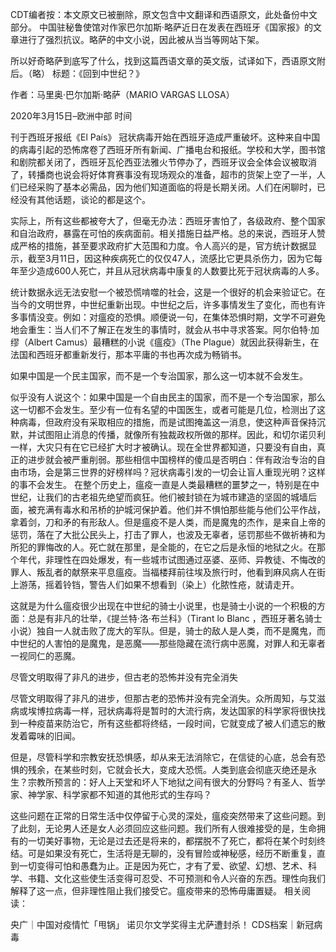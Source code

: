 CDT编者按：本文原文已被删除，原文包含中文翻译和西语原文，此处备份中文部分。 中国驻秘鲁使馆对作家巴尔加斯·略萨近日在发表在西班牙《国家报》的文章进行了强烈抗议。略萨的中文小说，因此被从当当等网站下架。

所以好奇略萨到底写了什么，找到这篇西语文章的英文版，试译如下，西语原文附后。（略） 标题：《回到中世纪？》

作者：马里奥·巴尔加斯·略萨（MARIO VARGAS LLOSA）

2020年3月15日&#8211;欧洲中部 时间

刊于西班牙报纸《El País》 冠状病毒开始在西班牙造成严重破坏。这种来自中国的病毒引起的恐怖席卷了西班牙所有新闻、广播电台和报纸。学校和大学，图书馆和剧院都关闭了，西班牙瓦伦西亚法雅火节停办了，西班牙议会全体会议被取消了，转播商也说会将好体育赛事没有现场观众的准备，超市的货架上空了一半，人们已经采购了基本必需品，因为他们知道面临的将是长期关闭。人们在闲聊时，已经没有其他话题，谈论的都是这个。

实际上，所有这些都被夸大了，但毫无办法：西班牙害怕了，各级政府、整个国家和自治政府，暴露在可怕的疾病面前。相关措施日益严格。总的来说，西班牙人赞成严格的措施，甚至要求政府扩大范围和力度。令人高兴的是，官方统计数据显示，截至3月11日，因这种疾病死亡的仅仅47人，流感比它更具杀伤力，因为它每年至少造成600人死亡，并且从冠状病毒中康复的人数要比死于冠状病毒的人多。

统计数据永远无法安慰一个被恐慌啃噬的社会，这是一个很好的机会来验证它。在当今的文明世界，中世纪重新出现。中世纪之后，许多事情发生了变化，而也有许多事情没变。例如：对瘟疫的恐惧。顺便说一句，在集体恐惧时期，文学不可避免地会重生：当人们不了解正在发生的事情时，就会从书中寻求答案。阿尔伯特·加缪（Albert Camus）最糟糕的小说《瘟疫》（The Plague）就因此获得新生，在法国和西班牙都重新发行，那本平庸的书也再次成为畅销书。

如果中国是一个民主国家，而不是一个专治国家，那么这一切本就不会发生。

似乎没有人说这个：如果中国是一个自由民主的国家，而不是一个专治国家，那么这一切都不会发生。至少有一位有名望的中国医生，或者可能是几位，检测出了这种病毒，但政府没有采取相应的措施，而是试图掩盖这一消息，使这种声音保持沉默，并试图阻止消息的传播，就像所有独裁政权所做的那样。因此，和切尔诺贝利一样，大灾只有在它已经扩大时才被确认。现在全世界都知道，只要没有自由，真正的进步就会被严重削弱。那些相信中国榜样的傻瓜是否明白：伴有政治专治的自由市场，会是第三世界的好榜样吗？冠状病毒引发的一切会让盲人重现光明？这样的事不会发生。 在整个历史上，瘟疫一直是人类最糟糕的噩梦之一，特别是在中世纪，让我们的古老祖先绝望而疯狂。他们被封锁在为城市建造的坚固的城墙后面，被充满有毒水和吊桥的护城河保护着。他们并不惧怕那些能与他们公平作战，拿着剑，刀和矛的有形敌人。但是瘟疫不是人类，而是魔鬼的杰作，是来自上帝的惩罚，落在了大批公民头上，打击了罪人，也波及无辜者，惩罚那些不做祈祷和为所犯的罪悔改的人。死亡就在那里，是全能的，在它之后是永恒的地狱之火。在那个年代，非理性在四处爆发，有一些城市试图通过巫婆、巫师、异教徒、不悔改的罪人、叛乱者的献祭来平息瘟疫。当福楼拜前往埃及旅行时，他看到麻风病人在街上游荡，摇着铃铛，警告人们如果不想看到（染上）化脓性疮，就请走开。

这就是为什么瘟疫很少出现在中世纪的骑士小说里，也是骑士小说的一个积极的方面：总是有非凡的壮举，《提兰特·洛·布兰科》（Tirant lo Blanc ，西班牙著名骑士小说）独自一人就击败了庞大的军队。但是，骑士的敌人是人类，而不是魔鬼，而中世纪的人害怕的是魔鬼，是恶魔——那些隐藏在流行病中恶魔，对罪人和无辜者一视同仁的恶魔。

尽管文明取得了非凡的进步，但古老的恐怖并没有完全消失

尽管文明取得了非凡的进步，但那古老的恐怖并没有完全消失。众所周知，与艾滋病或埃博拉病毒一样，冠状病毒将是暂时的大流行病，发达国家的科学家将很快找到一种疫苗来防治它，所有这些都将终结，一段时间，它就变成了被人们遗忘的散发着霉味的旧闻。

但是，尽管科学和宗教安抚恐惧感，却从来无法消除它，在信徒的心底，总会有恐惧的残余，在某些时刻，它就会长大，变成大恐慌。人类到底会彻底灭绝还是永生？宗教所预言的：好人上天堂和坏人下地狱之间有很大的分野吗？有圣人、哲学家、神学家、科学家都不知道的其他形式的生存吗？

这些问题在正常的日常生活中仅停留于心灵的深处，瘟疫突然带来了这些问题。到了此刻，无论男人还是女人必须回应这些问题。我们所有人很难接受的是，生命拥有的一切美好事物，无论是过去还是将来的，都摆脱不了死亡，都将在某个时刻终结。可是如果没有死亡，生活将是无聊的，没有冒险或神秘感，经历不断重复，直到一切变得可怕和愚蠢为止。正是因为死亡，才有了爱、欲望、幻想、艺术、科学、书籍、文化这些使生活变得可忍受、不可预测和令人兴奋的东西。理性向我们解释了这一点，但非理性阻止我们接受它。瘟疫带来的恐怖毋庸置疑。 相关阅读：

央广｜中国对疫情忙「甩锅」 诺贝尔文学奖得主尤萨遭封杀！ CDS档案｜新冠病毒


